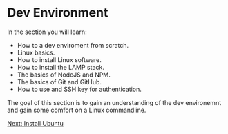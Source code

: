 # Dev Environment

In the section you will learn:
* How to a dev enviroment from scratch.
* Linux basics.
* How to install Linux software.
* How to install the LAMP stack.
* The basics of NodeJS and NPM.
* The basics of Git and GitHub.
* How to use and SSH key for authentication.

The goal of this section is to gain an understanding of the  dev environemnt and gain some comfort on a Linux commandline.

[Next: Install Ubuntu](01-InstallUbuntuLinux.md)
